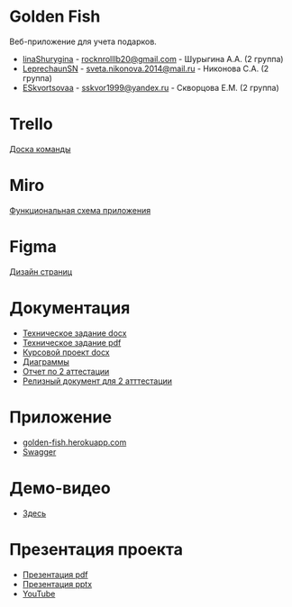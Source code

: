 # Golden Fish
Веб-приложение для учета подарков.

- [linaShurygina](https://github.com/linaShurygina) - <rocknrolllb20@gmail.com> - Шурыгина А.А. (2 группа)
- [LeprechaunSN](https://github.com/LeprechaunSN) - <sveta.nikonova.2014@mail.ru> - Никонова С.А. (2 группа)
- [ESkvortsovaa](https://github.com/ESkvortsovaa) - <sskvor1999@yandex.ru> - Скворцова Е.М. (2 группа)

# Trello
[Доска команды](https://trello.com/b/4kthYYdc/тп)

# Miro
[Функциональная схема приложения](https://miro.com/app/board/o9J_kvXdLu8=/)

# Figma
[Дизайн страниц](https://www.figma.com/file/g1AeFoHGbRVLlYMr5mR2bm/functional-scheme)

# Документация
- [Техническое задание docx](./Documents/Teхническое%20задание.docx)
- [Техническое задание pdf](./Documents/Teхническое%20задание.pdf)
- [Курсовой проект docx](./Documents/Курсовой%20проект.docx)
- [Диаграммы](./Diagrams)
- [Отчет по 2 аттестации](./Documents/Отчет.pdf)
- [Релизный документ для 2 атттестации](./Documents/Релизный%20документ%20для%202%20аттестации.pdf)

# Приложение
- [golden-fish.herokuapp.com](http://golden-fish.herokuapp.com)
- [Swagger](http://golden-fish-api.herokuapp.com/swagger-ui/)

# Демо-видео
- [Здесь](https://drive.google.com/file/d/1zUFPmxQxCpA6f_NT6ws0otJQhuF3wzlg/view)

# Презентация проекта
- [Презентация pdf](./Documents/Презентация.pdf)
- [Презентация pptx](./Documents/Презентация.pptx)
- [YouTube](https://youtu.be/5wuJ4A5yfPQ)
